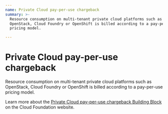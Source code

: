 ```yaml
---
name: Private Cloud pay-per-use chargeback
summary: >-
  Resource consumption on multi-tenant private cloud platforms such as
  OpenStack, Cloud Foundry or OpenShift is billed according to a pay-per-use
  pricing model.

---
```


# Private Cloud pay-per-use chargeback

Resource consumption on multi-tenant private cloud platforms such as OpenStack, Cloud Foundry or OpenShift is billed according to a pay-per-use pricing model.

Learn more about the [Private Cloud pay-per-use chargeback Building Block](https://cloudfoundation.org/maturity-model/cost-management/private-cloud-pay-per-use-chargeback.html) on the Cloud Foundation website.
